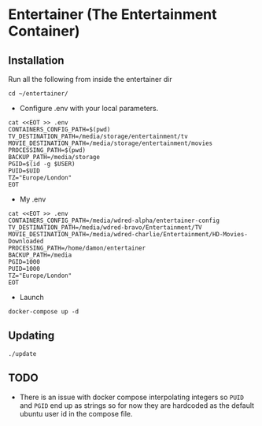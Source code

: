 Entertainer (The Entertainment Container)
=========

Installation
------------

Run all the following from inside the entertainer dir
```shell
cd ~/entertainer/
```

* Configure .env with your local parameters.
```
cat <<EOT >> .env
CONTAINERS_CONFIG_PATH=$(pwd)
TV_DESTINATION_PATH=/media/storage/entertainment/tv
MOVIE_DESTINATION_PATH=/media/storage/entertainment/movies
PROCESSING_PATH=$(pwd)
BACKUP_PATH=/media/storage
PGID=$(id -g $USER)
PUID=$UID
TZ="Europe/London"
EOT
```

* My .env
```
cat <<EOT >> .env
CONTAINERS_CONFIG_PATH=/media/wdred-alpha/entertainer-config
TV_DESTINATION_PATH=/media/wdred-bravo/Entertainment/TV
MOVIE_DESTINATION_PATH=/media/wdred-charlie/Entertainment/HD-Movies-Downloaded
PROCESSING_PATH=/home/damon/entertainer
BACKUP_PATH=/media
PGID=1000
PUID=1000
TZ="Europe/London"
EOT
```

* Launch
```shell
docker-compose up -d
```

Updating
------------

```shell
./update
```

TODO
------------

* There is an issue with docker compose interpolating integers so `PUID` and `PGID` end up as strings so for now they are hardcoded as the default ubuntu user id in the compose file.
